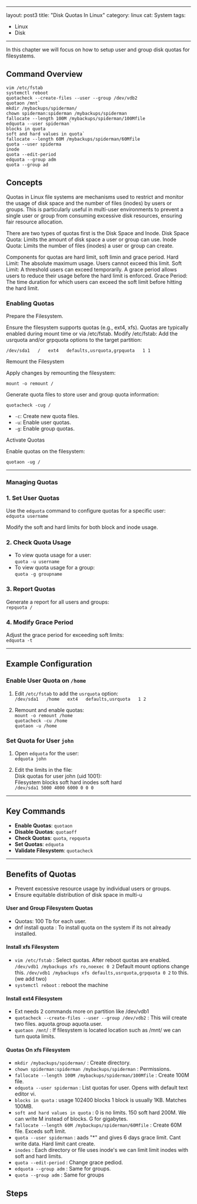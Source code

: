 
---
layout: post3
title: "Disk Quotas In Linux"
category: linux
cat: System
tags:
  - Linux
  - Disk
---

In this chapter we will focus on how to setup user and group disk quotas for filesystems.

## Command Overview

```
vim /etc/fstab
systemctl reboot
quotacheck --create-files --user --group /dev/vdb2
quotaon /mnt`
mkdir /mybackups/spiderman/
chown spiderman:spiderman /mybackups/spiderman
fallocate --length 100M /mybackups/spiderman/100Mfile
edquota --user spiderman`
blocks in quota
soft and hard values in quota`
fallocate --length 60M /mybackups/spiderman/60Mfile
quota --user spiderma
inode
quota --edit-period
edquota --group adm
quota --group ad

```

## Concepts

Quotas in Linux file systems are mechanisms used to restrict and monitor the usage of disk space and the number of files (inodes) by users or groups. This is particularly useful in multi-user environments to prevent a single user or group from consuming excessive disk resources, ensuring fair resource allocation.

There are two types of quotas first is the Disk Space and Inode. 
Disk Space Quota: Limits the amount of disk space a user or group can use. Inode Quota: Limits the number of files (inodes) a user or group can create.


Components for quotas are hard limit, soft limin and grace period.
Hard Limit: The absolute maximum usage. Users cannot exceed this limit.
Soft Limit: A threshold users can exceed temporarily. A grace period allows users to reduce their usage before the hard limit is enforced.
Grace Period: The time duration for which users can exceed the soft limit before hitting the hard limit.


### Enabling Quotas

Prepare the Filesystem.

Ensure the filesystem supports quotas (e.g., ext4, xfs).
Quotas are typically enabled during mount time or via /etc/fstab.
Modify /etc/fstab: Add the usrquota and/or grpquota options to the target partition:

```
/dev/sda1   /   ext4   defaults,usrquota,grpquota   1 1
```


Remount the Filesystem

Apply changes by remounting the filesystem:  

```
mount -o remount /
```

Generate quota files to store user and group quota information:  

```
quotacheck -cug /
```

- `-c`: Create new quota files.  
- `-u`: Enable user quotas.  
- `-g`: Enable group quotas.


Activate Quotas

Enable quotas on the filesystem:  

```
quotaon -ug /
```
---

### Managing Quotas

### **1. Set User Quotas**
Use the `edquota` command to configure quotas for a specific user:  
`edquota username`

Modify the soft and hard limits for both block and inode usage.

### **2. Check Quota Usage**
- To view quota usage for a user:  
  `quota -u username`
- To view quota usage for a group:  
  `quota -g groupname`

### **3. Report Quotas**
Generate a report for all users and groups:  
`repquota /`

### **4. Modify Grace Period**
Adjust the grace period for exceeding soft limits:  
`edquota -t`

---

## **Example Configuration**

### **Enable User Quota on `/home`**
1. Edit `/etc/fstab` to add the `usrquota` option:  
   `/dev/sda1   /home   ext4   defaults,usrquota   1 2`

2. Remount and enable quotas:  
   `mount -o remount /home`  
   `quotacheck -cu /home`  
   `quotaon -u /home`

### **Set Quota for User `john`**
1. Open `edquota` for the user:  
   `edquota john`

2. Edit the limits in the file:  
   Disk quotas for user john (uid 1001):  
   Filesystem blocks soft hard inodes soft hard  
   `/dev/sda1 5000 4000 6000 0 0 0`

---

## **Key Commands**
- **Enable Quotas**: `quotaon`  
- **Disable Quotas**: `quotaoff`  
- **Check Quotas**: `quota`, `repquota`  
- **Set Quotas**: `edquota`  
- **Validate Filesystem**: `quotacheck`

---

## **Benefits of Quotas**
- Prevent excessive resource usage by individual users or groups.
- Ensure equitable distribution of disk space in multi-u


#### User and Group Filesystem Quotas

* Quotas: 100 Tb for each user.
* dnf install quota : To install quota on the system if its not already installed.

#### Install xfs Filesystem

* `vim /etc/fstab` : Select quotas. After reboot quotas are enabled. `/dev/vdb1 /mybackups xfs ro,noexec 0 2` Default mount options change this. `/dev/vdb1 /mybackups xfs defaults,usrquota,grpquota 0 2` to this. (we add two)
* `systemctl reboot` : reboot the machine

#### Install ext4 Filesystem

* Ext needs 2 commands more on partition like /dev/vdb1
* `quotacheck --create-files --user --group /dev/vdb2` : This wiil create two files. aquota.group aquota.user.
* `quotaon /mnt`/ : If filesystem is located location such as /mnt/ we can turn quota limits.

#### Quotas On xfs Filesystem

* `mkdir /mybackups/spiderman/` : Create directory.
* `chown spiderman:spiderman /mybackups/spiderman` : Permissions.
* `fallocate --length 100M /mybackups/spiderman/100Mfile` : Create 100M file.
* `edquota --user spiderman` : List quotas for user. Opens with default text editor vi.
* `blocks in quota` : usage 102400 blocks 1 block is usually 1KB. Matches 100MB.  
* `soft and hard values in quota`  : 0 is no limits. 150 soft hard 200M. We can write M instead of blocks. G for gigabytes.
* `fallocate --length 60M /mybackups/spiderman/60Mfile` : Create 60M file. Exceds soft limit.
* `quota --user spiderman` : aads "*" and gives 6 days grace limit. Cant write data. Hard limit cant create.
* `inodes` : Each directory or file uses inode's we can limit limit inodes with soft and hard limits. 
* `quota --edit-period` : Change grace pediod.
* `edquota --group adm` : Same for groups.
* `quota --group adm`  : Same for groups

## Steps
